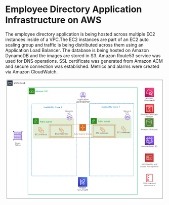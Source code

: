 # Employee Directory Application Infrastructure on AWS

The employee directory application is  being hosted across multiple EC2 instances inside of a VPC.The EC2 instances are part of an EC2 auto scaling group and traffic is being distributed across them using an Application Load Balancer.
The database is being hosted on Amazon DynamoDB and the images are stored in S3. Amazon Route53 service was used for DNS operations. SSL certificate was generated from Amazon ACM and secure connection was established. Metrics and alarms were created via Amazon CloudWatch.

![](images/readme.png)